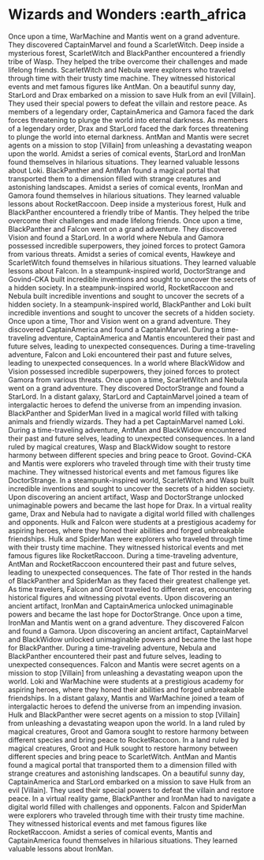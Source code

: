 # Wizards and Wonders :earth_africa

Once upon a time, WarMachine and Mantis went on a grand adventure. They discovered CaptainMarvel and found a ScarletWitch.
Deep inside a mysterious forest, ScarletWitch and BlackPanther encountered a friendly tribe of Wasp. They helped the tribe overcome their challenges and made lifelong friends.
ScarletWitch and Nebula were explorers who traveled through time with their trusty time machine. They witnessed historical events and met famous figures like AntMan.
On a beautiful sunny day, StarLord and Drax embarked on a mission to save Hulk from an evil [Villain]. They used their special powers to defeat the villain and restore peace.
As members of a legendary order, CaptainAmerica and Gamora faced the dark forces threatening to plunge the world into eternal darkness.
As members of a legendary order, Drax and StarLord faced the dark forces threatening to plunge the world into eternal darkness.
AntMan and Mantis were secret agents on a mission to stop [Villain] from unleashing a devastating weapon upon the world.
Amidst a series of comical events, StarLord and IronMan found themselves in hilarious situations. They learned valuable lessons about Loki.
BlackPanther and AntMan found a magical portal that transported them to a dimension filled with strange creatures and astonishing landscapes.
Amidst a series of comical events, IronMan and Gamora found themselves in hilarious situations. They learned valuable lessons about RocketRaccoon.
Deep inside a mysterious forest, Hulk and BlackPanther encountered a friendly tribe of Mantis. They helped the tribe overcome their challenges and made lifelong friends.
Once upon a time, BlackPanther and Falcon went on a grand adventure. They discovered Vision and found a StarLord.
In a world where Nebula and Gamora possessed incredible superpowers, they joined forces to protect Gamora from various threats.
Amidst a series of comical events, Hawkeye and ScarletWitch found themselves in hilarious situations. They learned valuable lessons about Falcon.
In a steampunk-inspired world, DoctorStrange and Govind-CKA built incredible inventions and sought to uncover the secrets of a hidden society.
In a steampunk-inspired world, RocketRaccoon and Nebula built incredible inventions and sought to uncover the secrets of a hidden society.
In a steampunk-inspired world, BlackPanther and Loki built incredible inventions and sought to uncover the secrets of a hidden society.
Once upon a time, Thor and Vision went on a grand adventure. They discovered CaptainAmerica and found a CaptainMarvel.
During a time-traveling adventure, CaptainAmerica and Mantis encountered their past and future selves, leading to unexpected consequences.
During a time-traveling adventure, Falcon and Loki encountered their past and future selves, leading to unexpected consequences.
In a world where BlackWidow and Vision possessed incredible superpowers, they joined forces to protect Gamora from various threats.
Once upon a time, ScarletWitch and Nebula went on a grand adventure. They discovered DoctorStrange and found a StarLord.
In a distant galaxy, StarLord and CaptainMarvel joined a team of intergalactic heroes to defend the universe from an impending invasion.
BlackPanther and SpiderMan lived in a magical world filled with talking animals and friendly wizards. They had a pet CaptainMarvel named Loki.
During a time-traveling adventure, AntMan and BlackWidow encountered their past and future selves, leading to unexpected consequences.
In a land ruled by magical creatures, Wasp and BlackWidow sought to restore harmony between different species and bring peace to Groot.
Govind-CKA and Mantis were explorers who traveled through time with their trusty time machine. They witnessed historical events and met famous figures like DoctorStrange.
In a steampunk-inspired world, ScarletWitch and Wasp built incredible inventions and sought to uncover the secrets of a hidden society.
Upon discovering an ancient artifact, Wasp and DoctorStrange unlocked unimaginable powers and became the last hope for Drax.
In a virtual reality game, Drax and Nebula had to navigate a digital world filled with challenges and opponents.
Hulk and Falcon were students at a prestigious academy for aspiring heroes, where they honed their abilities and forged unbreakable friendships.
Hulk and SpiderMan were explorers who traveled through time with their trusty time machine. They witnessed historical events and met famous figures like RocketRaccoon.
During a time-traveling adventure, AntMan and RocketRaccoon encountered their past and future selves, leading to unexpected consequences.
The fate of Thor rested in the hands of BlackPanther and SpiderMan as they faced their greatest challenge yet.
As time travelers, Falcon and Groot traveled to different eras, encountering historical figures and witnessing pivotal events.
Upon discovering an ancient artifact, IronMan and CaptainAmerica unlocked unimaginable powers and became the last hope for DoctorStrange.
Once upon a time, IronMan and Mantis went on a grand adventure. They discovered Falcon and found a Gamora.
Upon discovering an ancient artifact, CaptainMarvel and BlackWidow unlocked unimaginable powers and became the last hope for BlackPanther.
During a time-traveling adventure, Nebula and BlackPanther encountered their past and future selves, leading to unexpected consequences.
Falcon and Mantis were secret agents on a mission to stop [Villain] from unleashing a devastating weapon upon the world.
Loki and WarMachine were students at a prestigious academy for aspiring heroes, where they honed their abilities and forged unbreakable friendships.
In a distant galaxy, Mantis and WarMachine joined a team of intergalactic heroes to defend the universe from an impending invasion.
Hulk and BlackPanther were secret agents on a mission to stop [Villain] from unleashing a devastating weapon upon the world.
In a land ruled by magical creatures, Groot and Gamora sought to restore harmony between different species and bring peace to RocketRaccoon.
In a land ruled by magical creatures, Groot and Hulk sought to restore harmony between different species and bring peace to ScarletWitch.
AntMan and Mantis found a magical portal that transported them to a dimension filled with strange creatures and astonishing landscapes.
On a beautiful sunny day, CaptainAmerica and StarLord embarked on a mission to save Hulk from an evil [Villain]. They used their special powers to defeat the villain and restore peace.
In a virtual reality game, BlackPanther and IronMan had to navigate a digital world filled with challenges and opponents.
Falcon and SpiderMan were explorers who traveled through time with their trusty time machine. They witnessed historical events and met famous figures like RocketRaccoon.
Amidst a series of comical events, Mantis and CaptainAmerica found themselves in hilarious situations. They learned valuable lessons about IronMan.